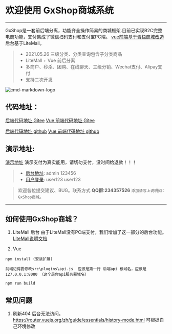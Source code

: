 # 欢迎使用 GxShop商城系统 

------

GxShop是一套前后端分离，功能齐全操作简易的商城框架.目前已实现B2C完整电商功能，支付集成了微信扫码支付和支付宝PC端。
[vue前端基于青梧商城改造](https://gitee.com/qingwuitcn/qwShopVue)
后台基于LiteMall。

> * 2021.05.26 三级分类、分类查询包含子分类商品
> * LiteMall + Vue 前后分离
> * 多商户、秒杀、团购、在线聊天、三级分销、Wechat支付、Alipay支付
> * 支持二次开发

![cmd-markdown-logo](http://123.206.215.59/pc/logo.png)

## 代码地址：

[后端代码地址 Gitee](https://gitee.com/lijunnew/GxShop/tree/master/litemall)
[Vue 前端代码地址 Gitee](https://gitee.com/lijunnew/GxShop/tree/master/pcvue)

[后端代码地址 github](https://github.com/liijun/GxShop/tree/master/litemall)
[Vue 前端代码地址 github](https://github.com/liijun/GxShop/tree/master/pcvue)

## 演示地址:
[演示地址](http://123.206.215.59) 
演示支付为真实能用，请切勿支付，没时间给退款！！！
> * [后台地址](http://123.206.215.59/shop-admin): admin 123456 
> * [用户登录](http://123.206.215.59/user/login): user123 user123 


> 欢迎各位提交建议、BUG。联系方式 **QQ群:234357526**  `添加请写上说明如：GxShop商城`。

------

## 如何使用GxShop商城？



1. LiteMall 后台
由于LiteMall没有PC端支付，我们增加了这一部分的后台功能。
[LiteMall说明文档](https://linlinjava.gitbook.io/litemall/)

2. Vue

```vue
npm install (安装扩展)

前端记得要修改src\plugins\api.js  应该是第一行 后端api 根域名，应该是127.0.0.1:8080 （这个是你api服务器域名）

npm run build
```




## 常见问题

1. 刷新404 后台无法访问。
https://router.vuejs.org/zh/guide/essentials/history-mode.html   可根据自己环境修改

